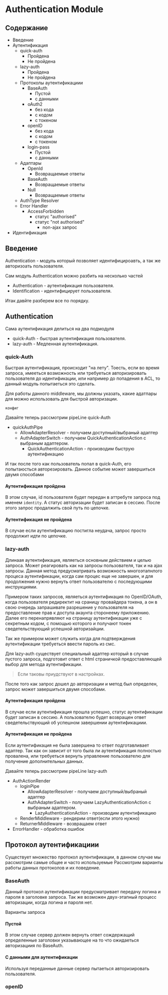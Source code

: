 # Authentication Module

## Содержание

* Введение
* Аутентификация
    * quick-auth
        * Пройдена
        * Не пройдена
    * lazy-auth
        * Пройдена
        * Не пройдена
    * Протоколы аутентификациии
        * BaseAuth
            * Пустой
            * с данными
        * oAuth2
            * без кода 
            * c кодом 
            * с токеном
        * openID
            * без кода 
            * c кодом 
            * с токеном
        * login-pass
            * Пустой
            * с данными
    * Адаптары
        * OpenId
            * Возвращаемые ответы
        * BaseAuth
            * Возвращаемые ответы
        * Null
            * Возвращаемые ответы
    * AuthType Resolver
    * Error Handler
        * AccessForbidden
            * статус "authorised"
            * статус "not authorised"
                * non-ajax запрос
* Идентификация

## Введение

Authentication - модуль который позволяет идентифицироавть, а так же авторизоать пользователя.

Сам модуль Authentication можно разбить на несколько частей
* Authentication - аутентификация пользователя.
* Identification - идентифицирует пользователя.

Итак давйте разберем все по порядку.

## Authentication 

Сама аутентификация делиться на два подмодуля

* quick-Auth - быстрая аутентификация пользователя. 
* lazy-auth - Медленная аутентификация. 

### quick-Auth

Быстрая аутентификация, происходит "на лету". 
Тоесть, если во время запроса, имееться возможность или требуеться авторизировать пользователя до идентификации, 
или например до попадения в ACL, то данный модуль попытаеться это сделать.
 
Для работы данного middleware, мы должны указать, какие адатпары для можно использовать для быстрой авторизации.
    
    конфиг

Давайте теперь рассмотрим pipeLine quick-Auth
 
* quickAuthPipe
    * AllowAdapterResolver - получаем доступный/выбраный адаптер
    * AuthAdapterSwitch  - получаем QuickAuthenticationAction с выбраным адаптером.
        * QuickAuthenticationAction - производим быструю аутентификацию

И так после того как пользователь попал в quick-Auth, его попытаюсться авторезировать. 
Данное событие может завершиться двумя способами

#### Аутентификация пройдена

В этом случае, id пользователя будет передан в аттребуте запроса под именем `identity`. 
А статус авторизации будет записан в сессию. После этого запрос продалжить свой путь по цепочке.

#### Аутентификация не пройдена

В случае если аутентификацию постигла неудача, запрос просто продолжит идти по цепочке. 

### lazy-auth

Длинаая аутентификация, являеться основным действием и целью запроса.
Может реагировать как на запросы пользователя, так и на ajax запросы. Данная метод предусматривать возможность многоэтапнлого процеса аутентификации,
когда сам процес еще не завершен, и для продолжения нужно вернуть ответ пользователю с последующими инструкциями.

Примером таких запросов, являеться аутентификация по OpenID/OAuth, когда пользователя редиректит на сраницу провайдера токена, 
а он в свою очередь запрашивате разрешение у пользователя на предоставление прав к доступа акаунта сторонеему приложению. 
Далее его перенапрявляют на страницу аутентификации уже с секретным кодом, c помощью которого и получают токен сведетельствующий успешной авторизайции.

Так же примером может служить когда для подтверждения аутентификации требуеться ввести пароль из смс. 

Для lazy-auth существует специальный адаптер который в случае пустого запроса, подготовит ответ с html страничкой предоставляющей выбор для метода аутентификации.
> Если таковы приудствуют в настройках.

После того как запрос дошел до авторизации и метод был определен, запрос может завершиться двумя способами.

#### Аутентификация пройдена
    
В случае если аутентификация прошла успешно, статус аутентификации будет записан в сессию. 
А пользователю будет возвращен ответ сведетельствующий об успешном завершении аутентификациии.  
    
#### Аутентификация не пройдена

Если аутентификация не была завершена то ответ подготавливает адаптер. 
Так как он зависит от того была ли аутентификация полностью провалена, или требуеться вернуть управление пользователю для получение дополнительных данных.
 
Давайте теперь рассмотрим pipeLine lazy-auth
 
* AuthActionRender 
    * loginPipe 
        * AllowAdapterResolver - получаем доступный/выбраный адаптер
        * AuthAdapterSwitch - получаем LazyAuthenticationAction с выбраным адаптером.
            * LazyAuthenticationAction - производим аутентификацию 
    * RenderMiddleware - рендерим ответ(если этого нужно) 
    * ReturnerMiddleware - возвращаем ответ
* ErrorHandler - обработка ошибок

## Протокол аутентификациии

Существует множество протокол аутентификации, в данном случае мы рассмотрим самые общее и часто используемые
Рассмотрим варианты работы данных протоколов и их поведение.

### BaseAuth

Данный протокол аутентификации предусматривает передачу логина и пароля в заголовке запроса.
Так же возможен двух-этапный процесс авторизации, когда логина и пароля нет.

Варианты запроса 
#### Пустой
В этом случае сервер должен вернуть ответ сождержащий определенные заголовки указывающее на то что ожидаеться авторизациия по BaseAuth.

#### С данными для аутентификации
Используя переданные данные сервер пытаеться авторизировать пользователя.
 
### openID
 
